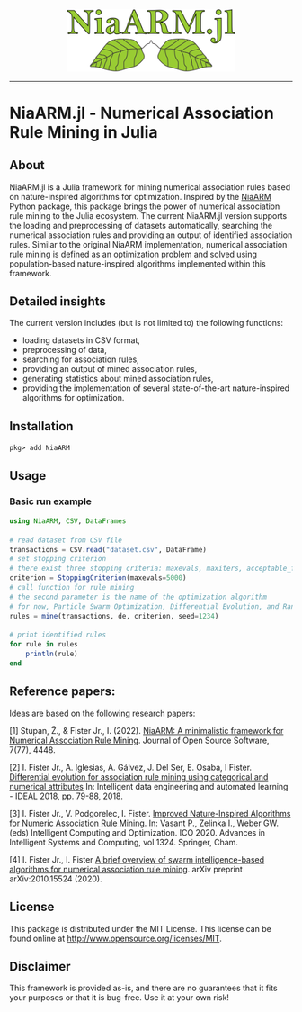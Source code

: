 <p align="center">
  <img alt="logo" width="300" src=".github/images/logo.png">
</p>

---

# NiaARM.jl - Numerical Association Rule Mining in Julia

## About

NiaARM.jl is a Julia framework for mining numerical association rules based on nature-inspired algorithms for optimization. Inspired by the [NiaARM](https://github.com/firefly-cpp/NiaARM) Python package, this package brings the power of numerical association rule mining to the Julia ecosystem. The current NiaARM.jl version supports the loading and preprocessing of datasets automatically, searching the numerical association rules and providing an output of identified association rules. Similar to the original NiaARM implementation, numerical association rule mining is defined as an optimization problem and solved using population-based nature-inspired algorithms implemented within this framework.

## Detailed insights
The current version includes (but is not limited to) the following functions:

- loading datasets in CSV format,
- preprocessing of data,
- searching for association rules,
- providing an output of mined association rules,
- generating statistics about mined association rules,
- providing the implementation of several state-of-the-art nature-inspired algorithms for optimization.

## Installation

```
pkg> add NiaARM
```

## Usage

### Basic run example

```julia
using NiaARM, CSV, DataFrames

# read dataset from CSV file
transactions = CSV.read("dataset.csv", DataFrame)
# set stopping criterion
# there exist three stopping criteria: maxevals, maxiters, acceptable_fitness
criterion = StoppingCriterion(maxevals=5000)
# call function for rule mining
# the second parameter is the name of the optimization algorithm
# for now, Particle Swarm Optimization, Differential Evolution, and Random Search are implemented
rules = mine(transactions, de, criterion, seed=1234)

# print identified rules
for rule in rules
    println(rule)
end
```

## Reference papers:

Ideas are based on the following research papers:

[1] Stupan, Ž., & Fister Jr., I. (2022). [NiaARM: A minimalistic framework for Numerical Association Rule Mining](https://joss.theoj.org/papers/10.21105/joss.04448.pdf). Journal of Open Source Software, 7(77), 4448.

[2] I. Fister Jr., A. Iglesias, A. Gálvez, J. Del Ser, E. Osaba, I Fister. [Differential evolution for association rule mining using categorical and numerical attributes](http://www.iztok-jr-fister.eu/static/publications/231.pdf) In: Intelligent data engineering and automated learning - IDEAL 2018, pp. 79-88, 2018.

[3] I. Fister Jr., V. Podgorelec, I. Fister. [Improved Nature-Inspired Algorithms for Numeric Association Rule Mining](https://link.springer.com/chapter/10.1007/978-3-030-68154-8_19). In: Vasant P., Zelinka I., Weber GW. (eds) Intelligent Computing and Optimization. ICO 2020. Advances in Intelligent Systems and Computing, vol 1324. Springer, Cham.

[4] I. Fister Jr., I. Fister [A brief overview of swarm intelligence-based algorithms for numerical association rule mining](https://arxiv.org/abs/2010.15524). arXiv preprint arXiv:2010.15524 (2020).

## License

This package is distributed under the MIT License. This license can be found online at <http://www.opensource.org/licenses/MIT>.

## Disclaimer

This framework is provided as-is, and there are no guarantees that it fits your purposes or that it is bug-free. Use it at your own risk!
